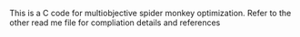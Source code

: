 This is a C code for multiobjective spider monkey optimization.
Refer to the other read me file for compliation details and references
